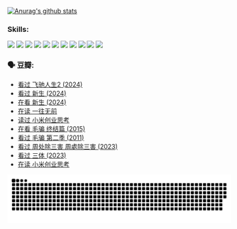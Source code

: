 
[![Anurag's github stats](https://github-readme-stats.vercel.app/api?username=w940853815)](https://github.com/anuraghazra/github-readme-stats)

### Skills:

<code><img height="32" src="https://cdn.jsdelivr.net/npm/simple-icons@v5/icons/python.svg"></code>
<code><img height="32" src="https://cdn.jsdelivr.net/npm/simple-icons@v5/icons/javascript.svg"></code>
<code><img height="32" src="https://cdn.jsdelivr.net/npm/simple-icons@v5/icons/django.svg"></code>
<code><img height="32" src="https://cdn.jsdelivr.net/npm/simple-icons@v5/icons/flask.svg"></code>
<code><img height="32" src="https://cdn.jsdelivr.net/npm/simple-icons@v5/icons/vuetify.svg"></code>
<code><img height="32" src="https://cdn.jsdelivr.net/npm/simple-icons@v5/icons/git.svg"></code>
<code><img height="32" src="https://cdn.jsdelivr.net/npm/simple-icons@v5/icons/docker.svg"></code>
<code><img height="32" src="https://cdn.jsdelivr.net/npm/simple-icons@v5/icons/postgresql.svg"></code>
<code><img height="32" src="https://cdn.jsdelivr.net/npm/simple-icons@v5/icons/elasticsearch.svg"></code>
<code><img height="32" src="https://cdn.jsdelivr.net/npm/simple-icons@v5/icons/macos.svg"></code>
<code><img height="32" src="https://cdn.jsdelivr.net/npm/simple-icons@v5/icons/linux.svg"></code>

### 🗣 豆瓣:

<!-- DOUBAN-ACTIVITIES:START -->
- [看过 飞驰人生2‎ (2024)](https://www.douban.com/people/136069238/status/4616048805/?_i=16467138)
- [看过 新生‎ (2024)](https://www.douban.com/people/136069238/status/4612373431/?_i=16467138)
- [在看 新生‎ (2024)](https://www.douban.com/people/136069238/status/4607441062/?_i=16467138)
- [在读 一往无前](https://www.douban.com/people/136069238/status/4590507310/?_i=16467138)
- [读过 小米创业思考](https://www.douban.com/people/136069238/status/4590506983/?_i=16467138)
- [在看 毛骗 终结篇‎ (2015)](https://www.douban.com/people/136069238/status/4581971924/?_i=16467138)
- [看过 毛骗 第二季‎ (2011)](https://www.douban.com/people/136069238/status/4581971810/?_i=16467138)
- [看过 周处除三害 周處除三害‎ (2023)](https://www.douban.com/people/136069238/status/4575646701/?_i=16467138)
- [看过 三体‎ (2023)](https://www.douban.com/people/136069238/status/4574263039/?_i=16467138)
- [在读 小米创业思考](https://www.douban.com/people/136069238/status/4572047905/?_i=16467138)
<!-- DOUBAN-ACTIVITIES:END -->


![Snake animation](https://raw.githubusercontent.com/w940853815/w940853815/output/github-contribution-grid-snake.svg)

<!--
**w940853815/w940853815** is a ✨ _special_ ✨ repository because its `README.md` (this file) appears on your GitHub profile.

Here are some ideas to get you started:

- 🔭 I’m currently working on ...
- 🌱 I’m currently learning ...
- 👯 I’m looking to collaborate on ...
- 🤔 I’m looking for help with ...
- 💬 Ask me about ...
- 📫 How to reach me: ...
- 😄 Pronouns: ...
- ⚡ Fun fact: ...
-->
